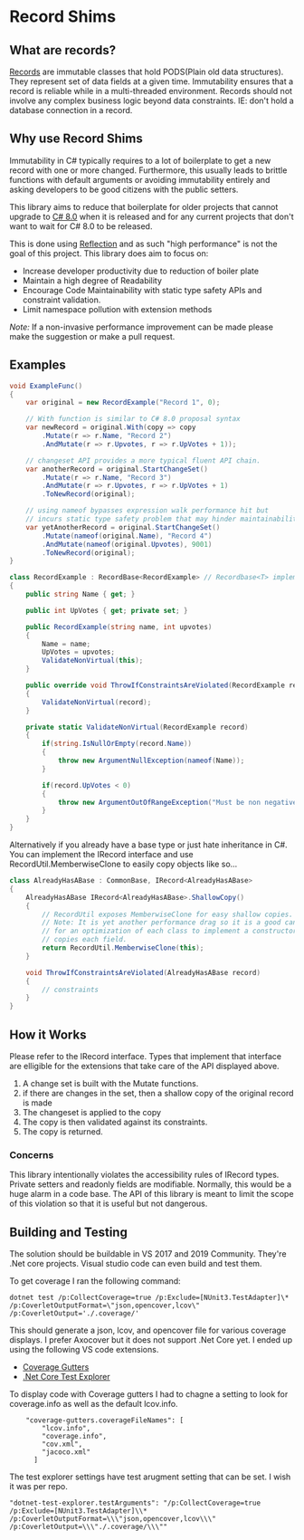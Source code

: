 # Record Shims

## What are records?

[Records](https://en.wikipedia.org/wiki/Record_(computer_science)) are immutable classes that hold 
PODS(Plain old data structures). They represent set of data fields at a given time. Immutability
ensures that a record is reliable while in a multi-threaded environment. Records should not involve any complex business logic beyond data constraints. IE: don't hold a database connection in a record.

## Why use Record Shims

Immutability in C# typically requires to a lot of boilerplate to get a new record with one or more changed. 
Furthermore, this usually leads to brittle functions with default arguments or avoiding immutability entirely and asking developers to be good citizens with the public setters.

This library aims to reduce that boilerplate for older projects that cannot upgrade to [C# 8.0](https://github.com/dotnet/csharplang/blob/master/proposals/records.md) when it is released and for any current 
projects that don't want to wait for C# 8.0 to be released.

This is done using [Reflection](https://docs.microsoft.com/en-us/dotnet/csharp/programming-guide/concepts/reflection) and as such "high performance" is not the goal of this project. This library does aim to focus on:

* Increase developer productivity due to reduction of boiler plate
* Maintain a high degree of Readability
* Encourage Code Maintainability with static type safety APIs and constraint validation.
* Limit namespace pollution with extension methods

*Note:* If a non-invasive performance improvement can be made please make the suggestion or make a pull request.

## Examples

```csharp
void ExampleFunc()
{
    var original = new RecordExample("Record 1", 0);

    // With function is similar to C# 8.0 proposal syntax
    var newRecord = original.With(copy => copy
        .Mutate(r => r.Name, "Record 2")
        .AndMutate(r => r.Upvotes, r => r.UpVotes + 1));

    // changeset API provides a more typical fluent API chain.
    var anotherRecord = original.StartChangeSet()
        .Mutate(r => r.Name, "Record 3")
        .AndMutate(r => r.Upvotes, r => r.UpVotes + 1)
        .ToNewRecord(original);

    // using nameof bypasses expression walk performance hit but
    // incurs static type safety problem that may hinder maintainability.
    var yetAnotherRecord = original.StartChangeSet()
        .Mutate(nameof(original.Name), "Record 4")
        .AndMutate(nameof(original.Upvotes), 9001)
        .ToNewRecord(original);
}

class RecordExample : RecordBase<RecordExample> // Recordbase<T> implements IRecord<T>
{
    public string Name { get; }

    public int UpVotes { get; private set; }

    public RecordExample(string name, int upvotes)
    {
        Name = name;
        UpVotes = upvotes;
        ValidateNonVirtual(this);
    }

    public override void ThrowIfConstraintsAreViolated(RecordExample record)
    {
        ValidateNonVirtual(record);
    }

    private static ValidateNonVirtual(RecordExample record)
    {
        if(string.IsNullOrEmpty(record.Name))
        {
            throw new ArgumentNullException(nameof(Name));
        }

        if(record.UpVotes < 0)
        {
            throw new ArgumentOutOfRangeException("Must be non negative.");
        }
    }
}
```

Alternatively if you already have a base type or just hate inheritance in C#.
You can implement the IRecord<T> interface and use RecordUtil.MemberwiseClone to 
easily copy objects like so...

```csharp
class AlreadyHasABase : CommonBase, IRecord<AlreadyHasABase>
{
    AlreadyHasABase IRecord<AlreadyHasABase>.ShallowCopy()
    {
        // RecordUtil exposes MemberwiseClone for easy shallow copies.
        // Note: It is yet another performance drag so it is a good candidate
        // for an optimization of each class to implement a constructor that
        // copies each field.
        return RecordUtil.MemberwiseClone(this);
    }

    void ThrowIfConstraintsAreViolated(AlreadyHasABase record)
    {
        // constraints
    }
}
```

## How it Works

Please refer to the IRecord<TRecord> interface. Types that implement that interface
are elligible for the extensions that take care of the API displayed above.

1. A change set is built with the Mutate functions. 
2. if there are changes in the set, then a shallow copy of the original record is made
3. The changeset is applied to the copy
4. The copy is then validated against its constraints.
5. The copy is returned.

### Concerns

This library intentionally violates the accessibility rules of IRecord<T> types. 
Private setters and readonly fields are modifiable. Normally, this would be a huge
alarm in a code base. The API of this library is meant to limit the scope of this
violation so that it is useful but not dangerous.

## Building and Testing

The solution should be buildable in VS 2017 and 2019 Community. They're .Net core projects. Visual studio code can even build and test them.

To get coverage I ran the following command:

```
dotnet test /p:CollectCoverage=true /p:Exclude=[NUnit3.TestAdapter]\* /p:CoverletOutputFormat=\"json,opencover,lcov\" /p:CoverletOutput='./.coverage/'
```

This should generate a json, lcov, and opencover file for various coverage displays. I prefer Axocover but it does not support .Net Core yet.
I ended up using the following VS code extensions.

* [Coverage Gutters](https://marketplace.visualstudio.com/items?itemName=ryanluker.vscode-coverage-gutters)
* [.Net Core Test Explorer](https://marketplace.visualstudio.com/items?itemName=formulahendry.dotnet-test-explorer)

To display code with Coverage gutters I had to chagne a setting to look for coverage.info as well as the default lcov.info.

```
    "coverage-gutters.coverageFileNames": [
        "lcov.info",
        "coverage.info",
        "cov.xml",
        "jacoco.xml"
      ]
```

The test explorer settings have test arugment setting that can be set. I wish it was per repo.

```
"dotnet-test-explorer.testArguments": "/p:CollectCoverage=true /p:Exclude=[NUnit3.TestAdapter]\\* /p:CoverletOutputFormat=\\\"json,opencover,lcov\\\" /p:CoverletOutput=\\\"./.coverage/\\\""
```




